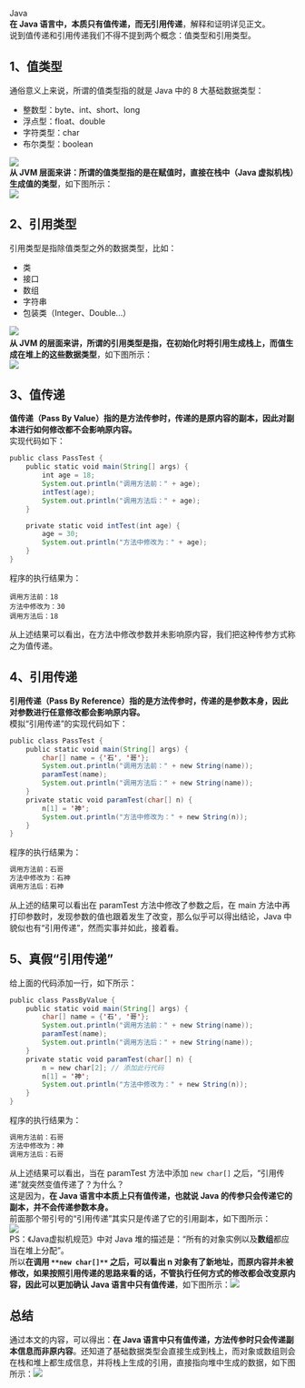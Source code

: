 Java<br />**在 Java 语言中，本质只有值传递，而无引用传递**，解释和证明详见正文。<br />说到值传递和引用传递我们不得不提到两个概念：值类型和引用类型。
<a name="VKknM"></a>
## 1、值类型
通俗意义上来说，所谓的值类型指的就是 Java 中的 8 大基础数据类型：

- 整数型：byte、int、short、long
- 浮点型：float、double
- 字符类型：char
- 布尔类型：boolean

![](https://cdn.nlark.com/yuque/0/2022/png/396745/1664238729585-4d8bc185-a2ea-4df4-985e-938252551d41.png#clientId=u7640ead2-cc3b-4&from=paste&id=ue385e723&originHeight=715&originWidth=912&originalType=url&ratio=1&rotation=0&showTitle=false&status=done&style=shadow&taskId=ue2b411e8-8198-42b4-9263-134ba98f53d&title=)<br />**从 JVM 层面来讲：所谓的值类型指的是在赋值时，直接在栈中（Java 虚拟机栈）生成值的类型**，如下图所示：<br />![](https://cdn.nlark.com/yuque/0/2022/png/396745/1664238729572-0d1d011f-98e0-4649-910f-508bba3cdf87.png#clientId=u7640ead2-cc3b-4&from=paste&id=u2a268d0c&originHeight=554&originWidth=479&originalType=url&ratio=1&rotation=0&showTitle=false&status=done&style=shadow&taskId=u8f70eeaf-db82-4a60-a2a5-c9c5383622b&title=)
<a name="LsNNU"></a>
## 2、引用类型
引用类型是指除值类型之外的数据类型，比如：

- 类
- 接口
- 数组
- 字符串
- 包装类（Integer、Double...）

![](https://cdn.nlark.com/yuque/0/2022/png/396745/1664238729568-1b6f28e9-3e66-4037-bec8-b6a31e0d756c.png#clientId=u7640ead2-cc3b-4&from=paste&id=u1bdf86b1&originHeight=577&originWidth=971&originalType=url&ratio=1&rotation=0&showTitle=false&status=done&style=shadow&taskId=u32196982-a9df-4c58-ba0c-d6b760c8905&title=)**<br />从 JVM 的层面来讲，所谓的引用类型是指，在初始化时将引用生成栈上，而值生成在堆上的这些数据类型**，如下图所示：<br />![](https://cdn.nlark.com/yuque/0/2022/png/396745/1664238729597-e11db415-d603-4e98-998d-8aef34046317.png#clientId=u7640ead2-cc3b-4&from=paste&id=u33c5dc04&originHeight=656&originWidth=985&originalType=url&ratio=1&rotation=0&showTitle=false&status=done&style=shadow&taskId=uaa91a614-16a0-40ea-9a8b-ac15ea8c523&title=)
<a name="c60Yi"></a>
## 3、值传递
**值传递（Pass By Value）指的是方法传参时，传递的是原内容的副本，因此对副本进行如何修改都不会影响原内容。**<br />实现代码如下：
```java
public class PassTest {
    public static void main(String[] args) {
        int age = 18;
        System.out.println("调用方法前：" + age);
        intTest(age);
        System.out.println("调用方法后：" + age);
    }

    private static void intTest(int age) {
        age = 30;
        System.out.println("方法中修改为：" + age);
    }
}
```
程序的执行结果为：
```
调用方法前：18
方法中修改为：30
调用方法后：18
```
从上述结果可以看出，在方法中修改参数并未影响原内容，我们把这种传参方式称之为值传递。
<a name="c0wfS"></a>
## 4、引用传递
**引用传递（Pass By Reference）指的是方法传参时，传递的是参数本身，因此对参数进行任意修改都会影响原内容。**<br />模拟“引用传递”的实现代码如下：
```java
public class PassTest {
    public static void main(String[] args) {
        char[] name = {'石', '哥'};
        System.out.println("调用方法前：" + new String(name));
        paramTest(name);
        System.out.println("调用方法后：" + new String(name));
    }
    private static void paramTest(char[] n) {
        n[1] = '神';
        System.out.println("方法中修改为：" + new String(n));
    }
}
```
程序的执行结果为：
```java
调用方法前：石哥
方法中修改为：石神
调用方法后：石神
```
从上述的结果可以看出在 paramTest 方法中修改了参数之后，在 main 方法中再打印参数时，发现参数的值也跟着发生了改变，那么似乎可以得出结论，Java 中貌似也有“引用传递”，然而实事并如此，接着看。
<a name="niQTF"></a>
## 5、真假“引用传递”
给上面的代码添加一行，如下所示：
```java
public class PassByValue {
    public static void main(String[] args) {
        char[] name = {'石', '哥'};
        System.out.println("调用方法前：" + new String(name));
        paramTest(name);
        System.out.println("调用方法后：" + new String(name));
    }
    private static void paramTest(char[] n) {
        n = new char[2]; // 添加此行代码
        n[1] = '神';
        System.out.println("方法中修改为：" + new String(n));
    }
}
```
程序的执行结果为：
```java
调用方法前：石哥
方法中修改为：神
调用方法后：石哥
```
从上述结果可以看出，当在 paramTest 方法中添加 `new char[]` 之后，“引用传递”就突然变值传递了？为什么？<br />这是因为，**在 Java 语言中本质上只有值传递，也就说 Java 的传参只会传递它的副本，并不会传递参数本身。**<br />前面那个带引号的“引用传递”其实只是传递了它的引用副本，如下图所示：<br />![](https://cdn.nlark.com/yuque/0/2022/png/396745/1664238729580-576d5f49-2af5-4f4b-ab12-37fa7e1c5e5e.png#clientId=u7640ead2-cc3b-4&from=paste&id=uc50f33fb&originHeight=445&originWidth=1080&originalType=url&ratio=1&rotation=0&showTitle=false&status=done&style=shadow&taskId=u9590d605-6cf5-4efd-bd10-ca9b9b198c9&title=)<br />PS：《Java虚拟机规范》中对  Java 堆的描述是：“所有的对象实例以及**数组**都应当在堆上分配”。<br />所以**在调用 **`**new char[]**`** 之后，可以看出 n 对象有了新地址，而原内容并未被修改，如果按照引用传递的思路来看的话，不管执行任何方式的修改都会改变原内容，因此可以更加确认 Java 语言中只有值传递**，如下图所示：![](https://cdn.nlark.com/yuque/0/2022/png/396745/1664238730264-a6dba0c7-37a3-45b1-9679-881e1e155de5.png#clientId=u7640ead2-cc3b-4&from=paste&id=u80fa90db&originHeight=421&originWidth=1080&originalType=url&ratio=1&rotation=0&showTitle=false&status=done&style=shadow&taskId=u9eefd2cf-146f-421d-9753-9b82773cf35&title=)
<a name="U7ZVE"></a>
## 总结
通过本文的内容，可以得出：**在 Java 语言中只有值传递，方法传参时只会传递副本信息而非原内容**。还知道了基础数据类型会直接生成到栈上，而对象或数组则会在栈和堆上都生成信息，并将栈上生成的引用，直接指向堆中生成的数据，如下图所示：![](https://cdn.nlark.com/yuque/0/2022/png/396745/1664238730275-d076acc7-0636-46aa-b25a-3d00faa0a9e5.png#clientId=u7640ead2-cc3b-4&from=paste&id=CCpHZ&originHeight=489&originWidth=901&originalType=url&ratio=1&rotation=0&showTitle=false&status=done&style=shadow&taskId=ub4b8c75d-2374-4640-8291-dfa9a4cb869&title=)
